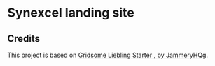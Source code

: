 # Synexcel landing site

## Credits

This project is based on [Gridsome Liebling Starter , by JammeryHQg](https://github.com/jammeryhq/gridsome-starter-liebling).
